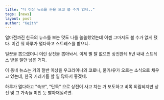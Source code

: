 ```yaml
---
title: "더 이상 뉴스를 눈을 뜨고 볼 수가 없네.."
tags: [news]
layout: post
author: "Keith"
---
```


얼마전까진 한국의 뉴스를 보는 맛도 나를 쏠쏠했었는데 이젠 그마저도 볼 수가 없게 됐다. 이건 뭐 하루가 멀다하고 스트레스를 받으니.

일꾼을 뽑으랬더니 이런 상전을 뽑아놔서. 이제 별 탈 없으면 상전한테 5년 내내 스트레스 받을 일만 남은 거지.

이 동네 뉴스는 거의 절반 이상을 우크라이나와 코로나, 물가/유가 오르는 소식으로 채우고 있는데, 한국 기레기들 할 일 많아서 좋겠네.

하루가 멀다하고 "속보", "단독" 으로 상전이 사고 치는 거 보도하고 비록 외람되지만 상전 및 그 가족들 미친 듯 빨아재낄려면.


